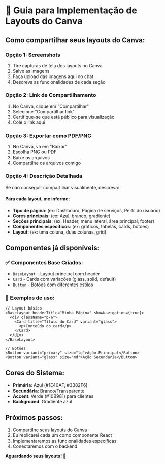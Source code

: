 # 🎨 Guia para Implementação de Layouts do Canva

## Como compartilhar seus layouts do Canva:

### Opção 1: Screenshots

1. Tire capturas de tela dos layouts no Canva
2. Salve as imagens
3. Faça upload das imagens aqui no chat
4. Descreva as funcionalidades de cada seção

### Opção 2: Link de Compartilhamento

1. No Canva, clique em "Compartilhar"
2. Selecione "Compartilhar link"
3. Certifique-se que está público para visualização
4. Cole o link aqui

### Opção 3: Exportar como PDF/PNG

1. No Canva, vá em "Baixar"
2. Escolha PNG ou PDF
3. Baixe os arquivos
4. Compartilhe os arquivos comigo

### Opção 4: Descrição Detalhada

Se não conseguir compartilhar visualmente, descreva:

#### Para cada layout, me informe:

- **Tipo de página**: (ex: Dashboard, Página de serviços, Perfil do usuário)
- **Cores principais**: (ex: Azul, branco, gradiente)
- **Seções principais**: (ex: Header, menu lateral, área principal, footer)
- **Componentes específicos**: (ex: gráficos, tabelas, cards, botões)
- **Layout**: (ex: uma coluna, duas colunas, grid)

## Componentes já disponíveis:

### ✅ Componentes Base Criados:

- `BaseLayout` - Layout principal com header
- `Card` - Cards com variações (glass, solid, default)
- `Button` - Botões com diferentes estilos

### 🎯 Exemplos de uso:

```tsx
// Layout básico
<BaseLayout headerTitle="Minha Página" showNavigation={true}>
  <div className="p-6">
    <Card title="Título do Card" variant="glass">
      <p>Conteúdo do card</p>
    </Card>
  </div>
</BaseLayout>

// Botões
<Button variant="primary" size="lg">Ação Principal</Button>
<Button variant="glass" size="md">Ação Secundária</Button>
```

## Cores do Sistema:

- **Primária**: Azul (#1E40AF, #3B82F6)
- **Secundária**: Branco/Transparente
- **Accent**: Verde (#10B981) para clientes
- **Background**: Gradiente azul

## Próximos passos:

1. Compartilhe seus layouts do Canva
2. Eu replicarei cada um como componente React
3. Implementaremos as funcionalidades específicas
4. Conectaremos com o backend

**Aguardando seus layouts! 🚀**
